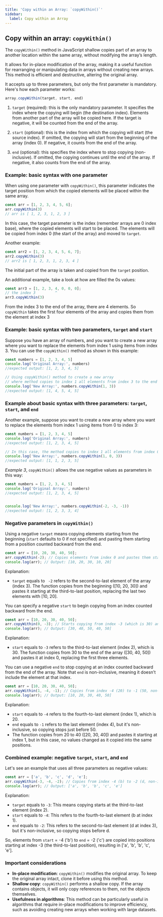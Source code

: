 ```yaml
---
title: 'Copy within an Array: `copyWithin()`'
sidebar:
  label: Copy within an Array
---
```


## Copy within an array: `copyWithin()`

The `copyWithin()` method in JavaScript shallow copies part of an array to another location within the same array, without modifying the array’s length.

It allows for in-place modification of the array, making it a useful function for rearranging or manipulating data in arrays without creating new arrays. This method is efficient and destructive, altering the original array.

It accepts up to three parameters, but only the first parameter is mandatory. Here's how each parameter works:

```javascript
array.copyWithin(target, start, end)
```

1. `target` (required): this is the only mandatory parameter. It specifies the index where the copying will begin (the destination index). Elements from another part of the array will be copied here. If the target is negative, it will be counted from the end of the array.

2. `start` (optional): this is the index from which the copying will start (the source index). If omitted, the copying will start from the beginning of the array (index 0). If negative, it counts from the end of the array.
    
3. `end` (optional): this specifies the index where to stop copying (non-inclusive). If omitted, the copying continues until the end of the array. If negative, it also counts from the end of the array.

### Example: basic syntax with one parameter
When using one parameter with `copyWithin()`, this parameter indicates the target position from which the copied elements will be placed within the same array.

```javascript
const arr = [1, 2, 3, 4, 5, 6];
arr.copyWithin(3)
// arr is [ 1, 2, 3, 1, 2, 3 ]
```

In this case, the target parameter is the index (remember arrays are 0 index base), where the copied elements will start to be placed. The elements will be copied from index 0 (the start of the array) and moved to `target`.

Another example:

```javascript
const arr2 = [1, 2, 3, 4, 5, 6, 7];
arr2.copyWithin(3)
// arr2 is [ 1, 2, 3, 1, 2, 3, 4 ]
```

The initial part of the array is taken and copied from the `target` position.

An additional example, take a look at how are filled the 0s values:

```javascript
const arr3 = [1, 2, 3, 4, 0, 0, 0];
// the index 3         ^
arr3.copyWithin(3)
```
From the index 3 to the end of the array, there are 4 elements.
So `copyWithin` takes  the first four elements of the array and copies them from the  element at index 3


### Example: basic syntax with two parameters, `target` and `start`

Suppose you have an array of numbers, and you want to create a new array where you want to replace the elements from index 1 using items from index 3. You can use the `copyWithin()` method as shown in this example:
```js
const numbers = [1, 2, 3, 4, 5]
console.log('Original Array:', numbers) 
//expected output: [1, 2, 3, 4, 5]

// Using copyWithin() method to create a new array 
// where method copies to index 1 all elements from index 3 to the end
console.log('New Array:', numbers.copyWithin(1, 3)) 
//expected output: [1, 4, 5, 4, 5]
```

### Example about basic syntax with three  parameters: `target`, `start`, and `end`

Another example, suppose you want to create a new array where you want to replace the elements from index 1 using items from 0 to index 3:
```js
const numbers = [1, 2, 3, 4, 5]
console.log('Original Array:', numbers) 
//expected output: [1, 2, 3, 4, 5]

// In this case, the method copies to index 1 all elements from index 0 to index 3
console.log('New Array:', numbers.copyWithin(1, 0, 3)) 
//expected output: [1, 1, 2, 3, 5]
```

_Example 3_, `copyWithin()` allows the use negative values as parameters in this way:
```js
const numbers = [1, 2, 3, 4, 5]
console.log('Original Array:', numbers) 
//expected output: [1, 2, 3, 4, 5]


console.log('New Array:', numbers.copyWithin(-2, -3, -1)) 
//expected output: [1, 2, 3, 3, 4]
```

### Negative parameters in `copyWithin()`

Using a negative `target` means copying elements starting from the beginning (`start` defaults to 0 if not specified) and pasting them starting from a position counted backward from the end.

```javascript
const arr = [10, 20, 30, 40, 50];
arr.copyWithin(-2); // Copies elements from index 0 and pastes them starting at index -2
console.log(arr); // Output: [10, 20, 30, 10, 20]
```

Explanation:

- `target` equals to ` -2` refers to the second-to-last element of the array (index 3). The function copies from the beginning ([10, 20, 30]) and pastes it starting at the third-to-last position, replacing the last two elements with [10, 20].

You can specify a negative `start` to begin copying from an index counted backward from the end.

```javascript
const arr = [10, 20, 30, 40, 50];
arr.copyWithin(0, -3); // Starts copying from index -3 (which is 30) and pastes at index 0
console.log(arr); // Output: [30, 40, 50, 40, 50]
```

Explanation:

- `start` equals to `-3` refers to the third-to-last element (index 2), which is 30.
The function copies from 30 to the end of the array ([30, 40, 50]) and pastes it at index 0, replacing the first three elements.

You can use a negative `end` to stop copying at an index counted backward from the end of the array. Note that `end` is non-inclusive, meaning it doesn’t include the element at that index.

```javascript
const arr = [10, 20, 30, 40, 50];
arr.copyWithin(1, -4, -1); // Copies from index -4 (20) to -1 (50, non-inclusive) and pastes at index 1
console.log(arr); // Output: [10, 20, 30, 40, 50]
```

Explanation:

- `start` equals to `-4` refers to the fourth-to-last element (index 1), which is 20.
- `end` equals to `-1` refers to the last element (index 4), but it's non-inclusive, so copying stops just before 50.
- The function copies from 20 to 40 ([20, 30, 40]) and pastes it starting at index 1, but in this case, no values changed as it copied into the same positions.

### Combined example: negative `target`, `start`, and `end`
Let's see an example that uses all three parameters as negative values:

```javascript
const arr = ['a', 'b', 'c', 'd', 'e'];
arr.copyWithin(-3, -4, -2); // Copies from index -4 (b) to -2 (d, non-inclusive) and pastes at index -3
console.log(arr); // Output: ['a', 'b', 'b', 'c', 'e']
```

Explanation:

- `target` equals to `-3`: This means copying starts at the third-to-last element (index 2).
- `start` equals to `-4`: This refers to the fourth-to-last element (b at index 1).
- `end` equals to `-2`: This refers to the second-to-last element (d at index 3), but it's non-inclusive, so copying stops before d.

So, elements from `start` = -4 ('b') to `end` = -2 ('c') are copied into positions starting at index -3 (the third-to-last position), resulting in ['a', 'b', 'b', 'c', 'e'].

### Important considerations

- **In-place modification**: `copyWithin()` modifies the original array. To keep the original array intact, clone it before using this method.
- **Shallow copy**: `copyWithin()` performs a shallow copy. If the array contains objects, it will only copy references to them, not the objects themselves.
- **Usefulness in algorithms**: This method can be particularly useful in algorithms that require in-place modifications to improve efficiency, such as avoiding creating new arrays when working with large datasets.
